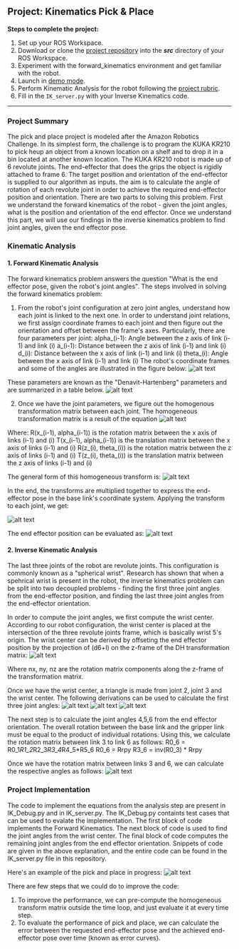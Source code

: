 [//]: # (Image References)

[imageRobotConfiguration]: ./WriteupImages/imageRobotConfiguration.jpg
[imageDHTransform]: ./WriteupImages/imageDHTransform.png
[imageDHParameters]: ./WriteupImages/imageDHParameters.png
[imageHomogenousTransform]: ./WriteupImages/imageHomogenousTransform.png
[imageTransformApplication]: ./WriteupImages/imageTransformApplication.png
[imageFKEquation]: ./WriteupImages/imageFKEquation.png
[imageWristCenterEquation]: ./WriteupImages/imageWristCenterEquation.png
[imageFirstAngleDerivation]: ./WriteupImages/imageFirstAngleDerivation.jpg
[imageFirstAngleDerivation2]: ./WriteupImages/imageFirstAngleDerivation2.jpg
[imageFirstAngleFormation]: ./WriteupImages/imageFirstAngleFormation.jpg
[imageSecondAngleDerivation]: ./WriteupImages/imageSecondAngleDerivation.jpg
[imagePickAndPlace]: ./WriteupImages/imagePickAndPlace.png

## Project: Kinematics Pick & Place

**Steps to complete the project:**  


1. Set up your ROS Workspace.
2. Download or clone the [project repository](https://github.com/udacity/RoboND-Kinematics-Project) into the ***src*** directory of your ROS Workspace.  
3. Experiment with the forward_kinematics environment and get familiar with the robot.
4. Launch in [demo mode](https://classroom.udacity.com/nanodegrees/nd209/parts/7b2fd2d7-e181-401e-977a-6158c77bf816/modules/8855de3f-2897-46c3-a805-628b5ecf045b/lessons/91d017b1-4493-4522-ad52-04a74a01094c/concepts/ae64bb91-e8c4-44c9-adbe-798e8f688193).
5. Perform Kinematic Analysis for the robot following the [project rubric](https://review.udacity.com/#!/rubrics/972/view).
6. Fill in the `IK_server.py` with your Inverse Kinematics code. 

---
### Project Summary
The pick and place project is modeled after the Amazon Robotics Challenge. In its simplest form, the challenge is to program the KUKA KR210 to pick heup an object from a known location on a shelf and to drop it in a bin located at another known location. The KUKA KR210 robot is made up of 6 revolute joints. The end-effector that does the grips the object is rigidly attached to frame 6. The target position and orientation of the end-effector is supplied to our algorithm as inputs. the aim is to calculate the angle of rotation of each revolute joint in order to achieve the required end-effector position and orientation. There are two parts to solving this problem. First we understand the forward kinematics of the robot - given the joint angles, what is the position and orientation of the end effector. Once we understand this part, we will use our findings in the inverse kinematics problem to find joint angles, given the end effector pose.

### Kinematic Analysis
#### 1. Forward Kinematic Analysis
The forward kinematics problem answers the question "What is the end effector pose, given the robot's joint angles". The steps involved in solving the forward kinematics problem:
1. From the robot's joint configuration at zero joint angles, understand how each joint is linked to the next one. In order to understand joint relations, we first assign coordinate frames to each joint and then figure out the orientation and offset between the frame's axes. Particularly, there are four parameters per joint:
alpha_(i-1): Angle between the z axis of link (i-1) and link (i)
a_(i-1): Distance between the z axis of link (i-1) and link (i)
d_(i): Distance between the x axis of link (i-1) and link (i)
theta_(i): Angle between the x axis of link (i-1) and link (i)
The robot's coordinate frames and some of the angles are illustrated in the figure below: 
![alt text][imageRobotConfiguration]

These parameters are known as the "Denavit-Hartenberg" parameters and are summarized in a table below.
![alt text][imageDHParameters]


2. Once we have the joint parameters, we figure out the homogenous transformation matrix between each joint. The homogeneous transformation matrix is a result of the equation
![alt text][imageDHTransform]

Where:
R(x_(i-1), alpha_(i-1)) is the rotation matrix between the x axis of links (i-1) and (i)
T(x_(i-1), alpha_(i-1)) is the translation matrix between the x axis of links (i-1) and (i)
R(z_(i), theta_(i)) is the rotation matrix between the z axis of links (i-1) and (i)
T(z_(i), theta_(i)) is the translation matrix between the z axis of links (i-1) and (i)

The general form of this homogeneous transform is:
![alt text][imageHomogenousTransform]

In the end, the transforms are multiplied together to express the end-effector pose in the base link's coordinate system. Applying the transform to each joint, we get:

![alt text][imageTransformApplication]

The end effector position can be evaluated as:
![alt text][imageFKEquation]

#### 2. Inverse Kinematic Analysis

The last three joints of the robot are revolute joints. This configuration is commonly known as a "spherical wrist". Research has shown that when a spehrical wrist is present in the robot, the inverse kinematics problem can be split into two decoupled problems - finding the first three joint angles from the end-effector position, and finding the last three joint angles from the end-effector orientation. 

In order to compute the joint angles, we first compute the wrist center. According to our robot configuration, the wrist center is placed at the intersection of the three revolute joints frame, which is basically wrist 5's origin. The wrist center can be derived by offseting the end effector position by the projection of (d6+l) on the z-frame of the DH transformation matrix:
![alt text][imageWristCenterEquation]

Where nx, ny, nz are the rotation matrix components along the z-frame of the transformation matrix.

Once we have the wrist center, a triangle is made from joint 2, joint 3 and the wrist center. The following derivations can be used to calculate the first three joint angles:
![alt text][imageFirstAngleFormation]
![alt text][imageFirstAngleDerivation]
![alt text][imageFirstAngleDerivation2]

The next step is to calculate the joint angles 4,5,6 from the end effector orientation. The overall rotation between the base link and the gripper link must be equal to the product of individual rotations. Using this, we calculate the rotation matrix between link 3 to link 6 as follows:
R0_6 = R0_1*R1_2*R2_3*R3_4*R4_5*R5_6
R0_6 = Rrpy
R3_6 = inv(R0_3) * Rrpy

Once we have the rotation matrix between links 3 and 6, we can calculate the respective angles as follows:
![alt text][imageSecondAngleDerivation]


### Project Implementation
The code to implement the equations from the analysis step are present in IK_Debug.py and in IK_server.py. The IK_Debug.py containts test cases that can be used to evalate the implementation. The first block of code implements the Forward Kinematics. The next block of code is used to find the joint angles from the wrist center. The final block of code computes the remaining joint angles from the end effector orientation. Snippets of code are given in the above explanation, and the entire code can be found in the IK_server.py file in this repository.

Here's an example of the pick and place in progress:
![alt text][imagePickAndPlace]

There are few steps that we could do to improve the code:
1. To improve the performance, we can pre-compute the homogeneous transform matrix outside the time loop, and just evaluate it at every time step.
2. To evaluate the performance of pick and place, we can calculate the error between the requested end-effector pose and the achieved end-effector pose over time (known as error curves).


